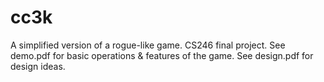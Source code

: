 # cc3k
A simplified version of a rogue-like game. CS246 final project.
See demo.pdf for basic operations & features of the game.
See design.pdf for design ideas.

